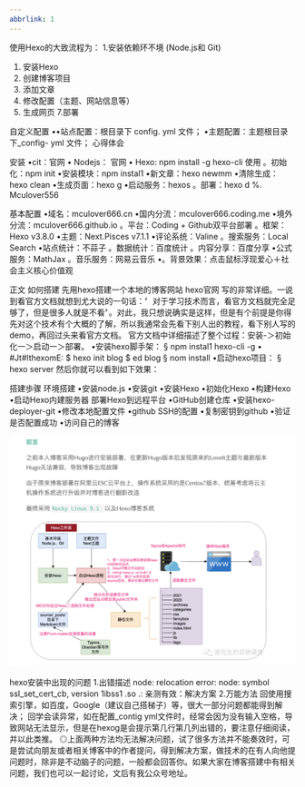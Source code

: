 ```yaml
---
abbrlink: 1
---
```

   

使用Hexo的大致流程为：
1.安装依赖环不境 (Node.js和 Git)
1. 安装Hexo
2. 创建博客项目
3. 添加文章
4. 修改配置（主题、网站信息等）
5. 生成网页
7.部署



自定义配置
••站点配置：根目录下 config. yml 文件；
•主题配置：主题根目录下_config- yml 文件；
心得体会

安装
•cit：官网
• Nodejs： 官网
• Hexo: npm install -g hexo-cli
使用
。初始化：npm init
•安装模块：npm instal1
•新文章：hexo newmm
•清除生成：hexo clean
•生成页面：hexo g
•启动服务：hexos
。部署：hexo d
%. Mculover556


基本配置
•域名：mculover666.cn
•国内分流：mculover666.coding.me
•境外分流：mculover666.github.io
。平台：Coding + Github双平台部署
。框架：Hexo v3.8.0
•主题：Next.Pisces v7.1.1
•评论系统：Valine
。搜索服务：Local Search
•站点统计：不蒜子
。数据统计：百度统计
。内容分享：百度分享
•公式服务：MathJax
。音乐服务：网易云音乐
•。背景效果：点击鼠标浮现爱心＋社会主义核心价值观


正文
如何搭建
先用hexo搭建一个本地的博客网站
hexo官网 写的非常详细。一说到看官方文档就想到尤大说的一句话：〞对于学习技术而言，看官方文档就完全足够了，但是很多人就是不看〞。对此，我只想说确实是这样，但是有个前提是你得先对这个技术有个大概的了解，所以我通常会先看下别人出的教程，看下别人写的demo，再回过头来看官方文档。
官方文档中详细描述了整个过程：安装-＞初始化一＞启动一＞部署。
•安装hexo脚手架：
§ npm instal1 hexo-cli -g
• #Jt#lthexomE:
$ hexo init blog $ ed blog
§ nom install
•启动hexo项目：
§ hexo server
然后你就可以看到如下效果：



搭建歩骤
环境搭建
•安装node.js
•安装git
•安装Hexo
•初始化Hexo
•构建Hexo
•启动Hexo内建服务器
部署Hexo到远程平台
•GitHub创建仓库
•安装hexo-deployer-git
•修改本地配置文件
•github SSH的配置
•复制密钥到github
•验证是否配置成功
•访问自己的博客

![alt text](image.png)



hexo安装中出现的问题
1.出错描述
node: relocation error: node: symbol ssI_set_cert_cb, version 1ibss1 .so .:
亲测有效：解决方案
2.万能方法
回使用搜索引擎，如百度，Google（建议自己搭梯子）等，很大一部分问题都能得到解决；
回学会读异常，如在配置_contig yml文件时，经常会因为没有输入空格，导致网站无法显示，但是在hexog是会提示第几行第几列出错的，要注意仔细阅读，并以此类推。
◎上面两种方法均无法解决问题，试了很多方法并不能奏效时，可是尝试向朋友或者相关博客中的作者提问，得到解决方案，做技术的在有人向他提问题时，除非是不动脑子的问题，一般都会回答你。如果大家在博客搭建中有相关问题，我们也可以一起讨论，文后有我公众号地址。